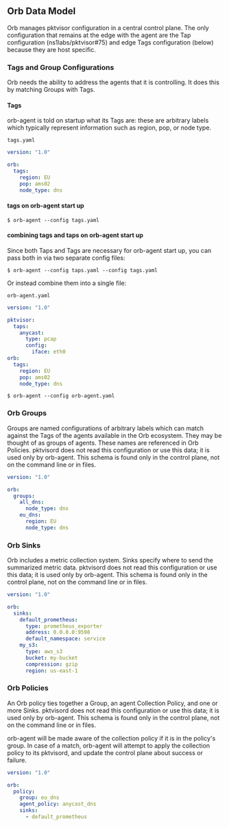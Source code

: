 ## Orb Data Model

Orb manages pktvisor configuration in a central control plane. The only configuration that remains at the edge with the
agent are the Tap configuration (ns1labs/pktvisor#75) and edge Tags configuration (below) because they are host
specific.

### Tags and Group Configurations

Orb needs the ability to address the agents that it is controlling. It does this by matching Groups with Tags.

#### Tags

orb-agent is told on startup what its Tags are: these are arbitrary labels which typically represent information such as
region, pop, or node type.

`tags.yaml`

```yaml
version: "1.0"

orb:
  tags:
    region: EU
    pop: ams02
    node_type: dns
```

#### tags on orb-agent start up

```shell
$ orb-agent --config tags.yaml
```

#### combining tags and taps on orb-agent start up

Since both Taps and Tags are necessary for orb-agent start up, you can pass both in via two separate config files:

```shell
$ orb-agent --config taps.yaml --config tags.yaml
```

Or instead combine them into a single file:

`orb-agent.yaml`

```yaml
version: "1.0"

pktvisor:
  taps:
    anycast:
      type: pcap
      config:
        iface: eth0
orb:
  tags:
    region: EU
    pop: ams02
    node_type: dns
```

```shell
$ orb-agent --config orb-agent.yaml
```

### Orb Groups

Groups are named configurations of arbitrary labels which can match against the Tags of the agents available in the Orb
ecosystem. They may be thought of as groups of agents. These names are referenced in Orb Policies.
pktvisord does not read this configuration or use this data; it is used only by orb-agent. This schema is found only in
the control plane, not on the command line or in files.

```yaml
version: "1.0"

orb:
  groups:
    all_dns:
      node_type: dns
    eu_dns:
      region: EU
      node_type: dns
```

### Orb Sinks

Orb includes a metric collection system. Sinks specify where to send the summarized metric data. pktvisord does not read
this configuration or use this data; it is used only by orb-agent. This schema is found only in the control plane, not
on the command line or in files.

```yaml
version: "1.0"

orb:
  sinks:
    default_prometheus:
      type: prometheus_exporter
      address: 0.0.0.0:9598
      default_namespace: service
    my_s3:
      type: aws_s3
      bucket: my-bucket
      compression: gzip
      region: us-east-1
```

### Orb Policies

An Orb policy ties together a Group, an agent Collection Policy, and one or more Sinks. pktvisord does not read this
configuration or use this data; it is used only by orb-agent. This schema is found only in the control plane, not on the
command line or in files.

orb-agent will be made aware of the collection policy if it is in the policy's group. In case of a match, orb-agent will
attempt to apply the collection policy to its pktvisord, and update the control plane about success or failure.

```yaml
version: "1.0"

orb:
  policy:
    group: eu_dns
    agent_policy: anycast_dns
    sinks:
      - default_prometheus
```

